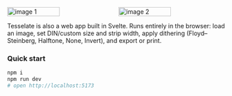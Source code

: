 <div style="display: flex; gap: 2%; align-items: flex-start;">
  <img src="https://github.com/user-attachments/assets/38b56f58-050f-48a5-8277-ff8ebd73c9aa" alt="image 1" style="width: 49%; height: 100%; object-fit: cover;" />
  <img src="https://github.com/user-attachments/assets/a86ea216-637c-4f9c-a3c1-d744856279a2" alt="image 2" style="width: 49%; height: 100%; object-fit: cover;" />
</div>



Tesselate is also a web app built in Svelte. Runs entirely in the browser: load an image, set DIN/custom size and strip width, apply dithering (Floyd–Steinberg, Halftone, None, Invert), and export or print. 

### Quick start

```bash
npm i
npm run dev
# open http://localhost:5173
```
